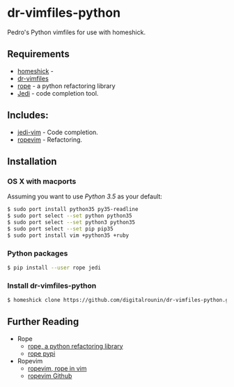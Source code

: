 dr-vimfiles-python
==================

Pedro's Python vimfiles for use with homeshick.

## Requirements

  - [homeshick][] - 
  - [dr-vimfiles][]
  - [rope][] - a python refactoring library
  - [Jedi][] - code completion tool.



## Includes:

  - [jedi-vim][] - Code completion.
  - [ropevim][] - Refactoring.

## Installation

### OS X with macports

Assuming you want to use _Python 3.5_ as your default:

  ```bash
  $ sudo port install python35 py35-readline
  $ sudo port select --set python python35
  $ sudo port select --set python3 python35
  $ sudo port select --set pip pip35
  $ sudo port install vim +python35 +ruby
  ```

### Python packages

  ```bash
  $ pip install --user rope jedi
  ```

### Install dr-vimfiles-python

  ```bash
  $ homeshick clone https://github.com/digitalrounin/dr-vimfiles-python.git
  ```


## Further Reading

  - Rope
    - [rope, a python refactoring library][rope]
    - [rope pypi][rope_pypi]
  - Ropevim
    - [ropevim, rope in vim][ropevim]
    - [ropevim Github][ropevim_github]




<!-- link ids -->
[rope]: http://rope.sourceforge.net/
[rope_pypi]: https://pypi.python.org/pypi/rope
[ropevim]: http://rope.sourceforge.net/ropevim.html
[ropevim_github]: https://github.com/python-rope/ropevim

[dr-vimfiles]: https://github.com/digitalrounin/dr-vimfiles

[python-rope]: https://github.com/python-rope/rope
[ropevim]: https://github.com/python-rope/ropevim

[Jedi documentation]: http://jedi.jedidjah.ch/en/latest/
[Jedi]: https://github.com/davidhalter/jedi
[jedi-vim]: https://github.com/davidhalter/jedi-vim

[homeshick]: https://github.com/andsens/homeshick
